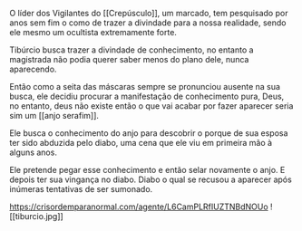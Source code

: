 O líder dos Vigilantes do [[Crepúsculo]], um marcado, tem pesquisado por anos sem fim o como de trazer a divindade para a nossa realidade, sendo ele mesmo um ocultista extremamente forte.

Tibúrcio busca trazer a divindade de conhecimento, no entanto a magistrada não podia querer saber menos do plano dele, nunca aparecendo.

Então como a seita das máscaras sempre se pronunciou ausente na sua busca, ele decidiu procurar a manifestação de conhecimento pura, Deus, no entanto, deus não existe então o que vai acabar por fazer aparecer seria sim um [[anjo serafim]].

Ele busca o conhecimento do anjo para descobrir o porque de sua esposa ter sido abduzida pelo diabo, uma cena que ele viu em primeira mão à alguns anos.

Ele pretende pegar esse conhecimento e então selar novamente o anjo. E depois ter sua vingança no diabo.
Diabo o qual se recusou a aparecer após inúmeras tentativas de ser sumonado.

https://crisordemparanormal.com/agente/L6CamPLRfIUZTNBdNOUo
![[tiburcio.jpg]]